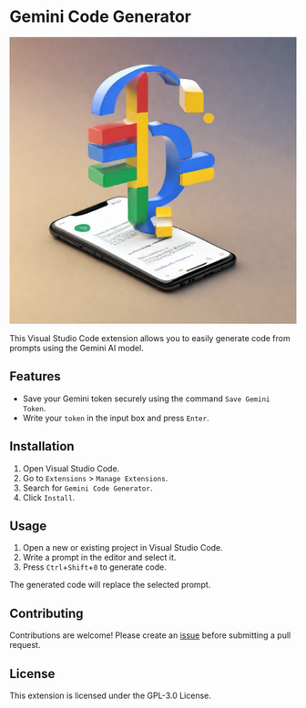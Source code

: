 # Gemini Code Generator

![Alt text](icon.png "Gemini Code Generator")

This Visual Studio Code extension allows you to easily generate code from prompts using the Gemini AI model.

## Features

* Save your Gemini token securely using the command `Save Gemini Token`.
* Write your `token` in the input box and press `Enter`.

## Installation

1. Open Visual Studio Code.
2. Go to `Extensions` > `Manage Extensions`.
3. Search for `Gemini Code Generator`.
4. Click `Install`.

## Usage

1. Open a new or existing project in Visual Studio Code.
2. Write a prompt in the editor and select it.
3. Press `Ctrl`+`Shift`+`0` to generate code.

The generated code will replace the selected prompt.

## Contributing

Contributions are welcome! Please create an [issue](https://github.com/shishirregmi/gemini-code-generator/issues) before submitting a pull request.

## License

This extension is licensed under the GPL-3.0 License.

